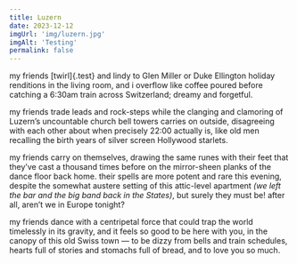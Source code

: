 ```yaml
---
title: Luzern
date: 2023-12-12
imgUrl: 'img/luzern.jpg'
imgAlt: 'Testing'
permalink: false
---
```

my friends [twirl]{.test} and lindy to Glen Miller or Duke Ellington holiday renditions in the living room, and i overflow like coffee poured before catching a 6:30am train across Switzerland; dreamy and forgetful.

my friends trade leads and rock-steps while the clanging and clamoring of Luzern’s uncountable church bell towers carries on outside, disagreeing with each other about when precisely 22:00 actually is, like old men recalling the birth years of silver screen Hollywood starlets.

my friends carry on themselves, drawing the same runes with their feet that they’ve cast a thousand times before on the mirror-sheen planks of the dance floor back home. their spells are more potent and rare this evening, despite the somewhat austere setting of this attic-level apartment *(we left the bar and the big band back in the States)*, but surely they must be! after all, aren’t we in Europe tonight?

my friends dance with a centripetal force that could trap the world timelessly in its gravity, and it feels so good to be here with you, in the canopy of this old Swiss town — to be dizzy from bells and train schedules, hearts full of stories and stomachs full of bread, and to love you so much.